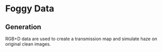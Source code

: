 # Foggy Data


## Generation

RGB+D data are used to create a transmission map and simulate haze on original clean images.
